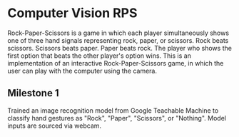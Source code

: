 # Computer Vision RPS

Rock-Paper-Scissors is a game in which each player simultaneously shows one of three hand signals representing rock, paper, or scissors. Rock beats scissors. Scissors beats paper. Paper beats rock. The player who shows the first option that beats the other player's option wins. This is an implementation of an interactive Rock-Paper-Scissors game, in which the user can play with the computer using the camera.

## Milestone 1

Trained an image recognition model from Google Teachable Machine to classify hand gestures as "Rock", "Paper", "Scissors", or "Nothing". Model inputs are sourced via webcam.
